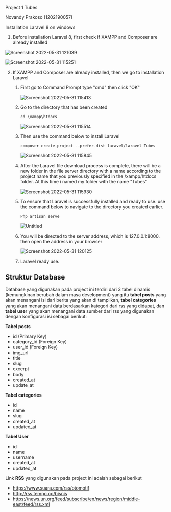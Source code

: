 Project 1 Tubes

Novandy Prakoso (1202190057)

Installation Laravel 8 on windows

1. Before installation Laravel 8, first check if XAMPP and Composer are already installed

![Screenshot 2022-05-31 121039](https://user-images.githubusercontent.com/94926477/171101053-1e93b681-068e-49eb-ab04-2e7ce3414e4d.png)

![Screenshot 2022-05-31 115251](https://user-images.githubusercontent.com/94926477/171101101-ef730477-6aac-441f-ba5f-d714b8d8f6e3.png)

2. If XAMPP and Composer are already installed, then we go to installation Laravel

   1. First go to Command Prompt type "cmd" then click "OK"

       ![Screenshot 2022-05-31 115413](https://user-images.githubusercontent.com/94926477/171101159-29ebc74c-fd43-44f2-84b4-af625c8dde07.png)

   2. Go to the directory that has been created

      ```markdown
      cd \xampp\htdocs
      ```

        ![Screenshot 2022-05-31 115514](https://user-images.githubusercontent.com/94926477/171101306-d10fcf95-958e-469a-b607-87545c60e3bf.png)

   3. Then use the command below to install Laravel

      ```markdown
      composer create-project --prefer-dist laravel/laravel Tubes
      ```

      ![Screenshot 2022-05-31 115845](https://user-images.githubusercontent.com/94926477/171101323-eb2f748f-b4ea-4b3b-b916-4565879d7410.png)

   4. After the Laravel file download process is complete, there will be a new folder in the file server directory with a name according to the project name that you previously specified in the /xampp/htdocs folder. At this time i named my folder with the name "Tubes"

      ![Screenshot 2022-05-31 115930](https://user-images.githubusercontent.com/94926477/171101344-693669e4-0b69-4969-979b-6b85e6a5f588.png)

   5. To ensure that Laravel is successfully installed and ready to use. use the command below to navigate to the directory you created earlier.

      ```markdown
      Php artisan serve
      ```

      ![Untitled](https://user-images.githubusercontent.com/94926477/171101359-170fa8de-f564-4f0f-be1a-a07ec29e7249.png)

   6. You will be directed to the server address, which is 127.0.0.1:8000.
      then open the address in your browser

      ![Screenshot 2022-05-31 120125](https://user-images.githubusercontent.com/94926477/171101414-9a2d48d5-ea47-449f-9864-875966b8a499.png)
   7. Laravel ready use.

## Struktur Database

Database yang digunakan pada project ini terdiri dari 3 tabel dinamis (kemungkinan berubah dalam masa development) yang itu **tabel posts** yang akan menangani isi dari berita yang akan di tampilkan, **tabel categories** yang akan menangani data berdasarkan kategori dari rss yang didapat, dan **tabel user** yang akan menangani data sumber dari rss yang digunakan dengan konfigurasi isi sebagai berikut:

**Tabel posts**

- id (Primary Key)
- category_id (Foreign Key)
- user_id (Foreign Key)
- img_url
- title
- slug
- excerpt
- body
- created_at
- update_at

**Tabel categories**

- id
- name
- slug
- created_at
- updated_at

**Tabel User**

- id
- name
- username
- created_at
- updated_at

Link **RSS** yang digunakan pada project ini adalah sebagai berikut

- https://www.suara.com/rss/otomotif
- http://rss.tempo.co/bisnis
- https://news.un.org/feed/subscribe/en/news/region/middle-east/feed/rss.xml
